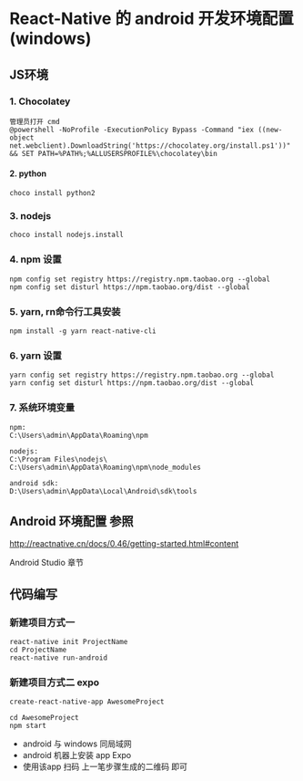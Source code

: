 # React-Native 的 android 开发环境配置(windows)


## JS环境

### 1. Chocolatey
```
管理员打开 cmd
@powershell -NoProfile -ExecutionPolicy Bypass -Command "iex ((new-object net.webclient).DownloadString('https://chocolatey.org/install.ps1'))" && SET PATH=%PATH%;%ALLUSERSPROFILE%\chocolatey\bin
```

#### 2. python
```
choco install python2
```

### 3. nodejs
```
choco install nodejs.install
```

### 4. npm 设置
```
npm config set registry https://registry.npm.taobao.org --global
npm config set disturl https://npm.taobao.org/dist --global
```

### 5. yarn, rn命令行工具安装
```
npm install -g yarn react-native-cli
```

### 6. yarn 设置
```
yarn config set registry https://registry.npm.taobao.org --global
yarn config set disturl https://npm.taobao.org/dist --global
```

### 7. 系统环境变量
```
npm:
C:\Users\admin\AppData\Roaming\npm

nodejs:
C:\Program Files\nodejs\
C:\Users\admin\AppData\Roaming\npm\node_modules

android sdk:
D:\Users\admin\AppData\Local\Android\sdk\tools
```

## Android 环境配置  参照

http://reactnative.cn/docs/0.46/getting-started.html#content

Android Studio 章节


## 代码编写


### 新建项目方式一

```
react-native init ProjectName
cd ProjectName
react-native run-android
```

### 新建项目方式二  expo

```
create-react-native-app AwesomeProject

cd AwesomeProject
npm start
```

- android 与 windows 同局域网
- android 机器上安装 app Expo
- 使用该app 扫码 上一笔步骤生成的二维码 即可











